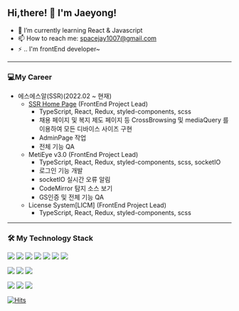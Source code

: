 ## <span>Hi,there! 👋 I'm Jaeyong! </span>   


- 🌱 I’m currently learning React & Javascript 
- 📫 How to reach me: spacejay1007@gmail.com
- ⚡ .. I'm frontEnd developer~

 ***
### 💻My Career
- 에스에스알(SSR)(2022.02 ~ 현재)
   - [SSR Home Page](https://ssrinc.co.kr/) (FrontEnd Project Lead)
     - TypeScript, React, Redux, styled-components, scss
      - 채용 페이지 및 복지 제도 페이지 등 CrossBrowsing 및 mediaQuery 를 이용하여 모든 디바이스 사이즈 구현
      - AdminPage 작업
      - 전체 기능 QA
    - MetiEye v3.0 (FrontEnd Project Lead)
      - TypeScript, React, Redux, styled-components, scss, socketIO
      - 로그인 기능 개발
      - socketIO 실시간 오류 알림
      - CodeMirror 탐지 소스 보기
      - GS인증 및 전체 기능 QA
    - License System[LICM] (FrontEnd Project Lead)
      - TypeScript, React, Redux, styled-components, scss
***

  
<div>
  <h3> 🛠 My Technology Stack </h3> 
  <div>
     <p>
      <img src="https://img.shields.io/badge/TYPESCRIPT-3178C6?style=for-the-badge&logo=Typescript&logoColor=white"/>
      <img src="https://img.shields.io/badge/JAVASCRIPT-F7DF1E?style=for-the-badge&logo=Javascript&logoColor=white"/>
      <img src="https://img.shields.io/badge/REACT-61dafb?style=for-the-badge&logo=react&logoColor=white"/>
      <img src="https://img.shields.io/badge/NEXTJS-000000?style=for-the-badge&logo=Next.js&logoColor=white"/>
      <img src="https://img.shields.io/badge/REDUX-764abc?style=for-the-badge&logo=redux&logoColor=white"/>
      <img src="https://img.shields.io/badge/REACTQUERY-ff4154?style=for-the-badge&logo=reactquery&logoColor=white"/>
      <img src="https://img.shields.io/badge/REACT_HOOK_FORM-ec5990?style=for-the-badge&logo=reacthookform&logoColor=white"/>
    </p>
    <p>
      <img src="https://img.shields.io/badge/NodeJS-339933?style=for-the-badge&logo=Node.JS&logoColor=white"/>
      <img src="https://img.shields.io/badge/EXPRESS-000000?style=for-the-badge&logo=express&logoColor=white"/>
      <img src="https://img.shields.io/badge/MySQL-4479a1?style=for-the-badge&logo=mysql&logoColor=white"/>
    </p>
    <p>
      <img src="https://img.shields.io/badge/styled--components-DB7093?style=for-the-badge&logo=styled-components&logoColor=white"/>
      <img src="https://img.shields.io/badge/Sass-CC6699?style=for-the-badge&logo=Sass&logoColor=white"/>
      <img src="https://img.shields.io/badge/Tailwind_CSS-38B2AC?style=for-the-badge&logo=tailwind-css&logoColor=white" />
    </p>
  </div>
</div>

[![Hits](https://hits.seeyoufarm.com/api/count/incr/badge.svg?url=https%3A%2F%2Fgithub.com%2Fspacejay1007&count_bg=%2379C83D&title_bg=%23555555&icon=github.svg&icon_color=%23E7E7E7&title=hits&edge_flat=false)](https://hits.seeyoufarm.com)
